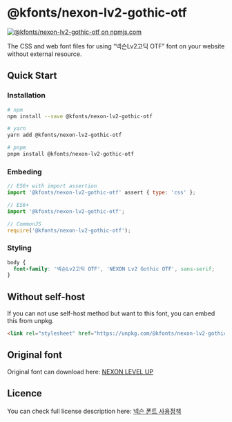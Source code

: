 # @kfonts/nexon-lv2-gothic-otf

[![@kfonts/nexon-lv2-gothic-otf on npmjs.com](https://img.shields.io/npm/v/%40kfonts%2Fnexon-lv2-gothic-otf)](https://www.npmjs.com/package/@kfonts/nexon-lv2-gothic-otf)

The CSS and web font files for using &OpenCurlyDoubleQuote;넥슨Lv2고딕 OTF&CloseCurlyDoubleQuote; font on your website without external resource.

## Quick Start

### Installation

```sh
# npm
npm install --save @kfonts/nexon-lv2-gothic-otf

# yarn
yarn add @kfonts/nexon-lv2-gothic-otf

# pnpm
pnpm install @kfonts/nexon-lv2-gothic-otf
```

### Embeding

```js
// ES6+ with import assertion
import '@kfonts/nexon-lv2-gothic-otf' assert { type: 'css' };

// ES6+
import '@kfonts/nexon-lv2-gothic-otf';

// CommonJS
require('@kfonts/nexon-lv2-gothic-otf');
```

### Styling

```css
body {
  font-family: '넥슨Lv2고딕 OTF', 'NEXON Lv2 Gothic OTF', sans-serif;
}
```

## Without self-host

If you can not use self-host method but want to this font, you can embed this from unpkg.

```html
<link rel="stylesheet" href="https://unpkg.com/@kfonts/nexon-lv2-gothic-otf/index.css" />
```

## Original font

Original font can download here: [NEXON LEVEL UP](https://levelup.nexon.com/index.html)

## Licence

You can check full license description here: [넥슨 폰트 사용정책](https://levelup.nexon.com/index.html#policy)
